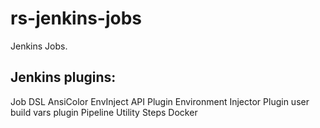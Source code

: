 # rs-jenkins-jobs
Jenkins Jobs.


## Jenkins plugins:
Job DSL
AnsiColor
EnvInject API Plugin
Environment Injector Plugin
user build vars plugin
Pipeline Utility Steps
Docker